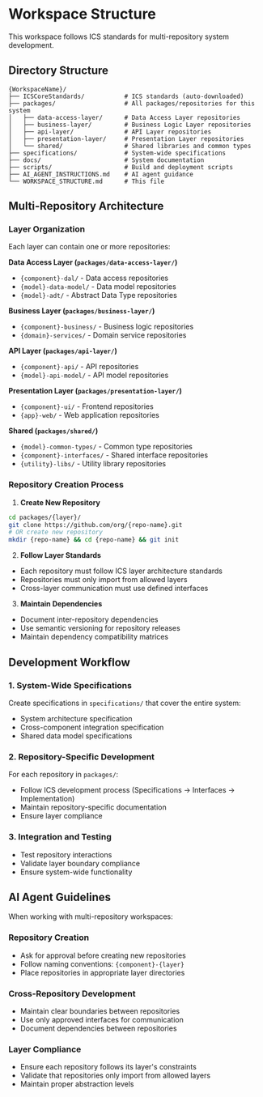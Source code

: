 # Workspace Structure

This workspace follows ICS standards for multi-repository system development.

## Directory Structure

```
{WorkspaceName}/
├── ICSCoreStandards/           # ICS standards (auto-downloaded)
├── packages/                   # All packages/repositories for this system
│   ├── data-access-layer/      # Data Access Layer repositories
│   ├── business-layer/         # Business Logic Layer repositories
│   ├── api-layer/              # API Layer repositories
│   ├── presentation-layer/     # Presentation Layer repositories
│   └── shared/                 # Shared libraries and common types
├── specifications/             # System-wide specifications
├── docs/                       # System documentation
├── scripts/                    # Build and deployment scripts
├── AI_AGENT_INSTRUCTIONS.md    # AI agent guidance
└── WORKSPACE_STRUCTURE.md      # This file
```

## Multi-Repository Architecture

### Layer Organization
Each layer can contain one or more repositories:

**Data Access Layer (`packages/data-access-layer/`)**
- `{component}-dal/` - Data access repositories
- `{model}-data-model/` - Data model repositories
- `{model}-adt/` - Abstract Data Type repositories

**Business Layer (`packages/business-layer/`)**
- `{component}-business/` - Business logic repositories
- `{domain}-services/` - Domain service repositories

**API Layer (`packages/api-layer/`)**
- `{component}-api/` - API repositories
- `{model}-api-model/` - API model repositories

**Presentation Layer (`packages/presentation-layer/`)**
- `{component}-ui/` - Frontend repositories
- `{app}-web/` - Web application repositories

**Shared (`packages/shared/`)**
- `{model}-common-types/` - Common type repositories
- `{component}-interfaces/` - Shared interface repositories
- `{utility}-libs/` - Utility library repositories

### Repository Creation Process

1. **Create New Repository**
```bash
cd packages/{layer}/
git clone https://github.com/org/{repo-name}.git
# OR create new repository
mkdir {repo-name} && cd {repo-name} && git init
```

2. **Follow Layer Standards**
- Each repository must follow ICS layer architecture standards
- Repositories must only import from allowed layers
- Cross-layer communication must use defined interfaces

3. **Maintain Dependencies**
- Document inter-repository dependencies
- Use semantic versioning for repository releases
- Maintain dependency compatibility matrices

## Development Workflow

### 1. System-Wide Specifications
Create specifications in `specifications/` that cover the entire system:
- System architecture specification
- Cross-component integration specification
- Shared data model specifications

### 2. Repository-Specific Development
For each repository in `packages/`:
- Follow ICS development process (Specifications → Interfaces → Implementation)
- Maintain repository-specific documentation
- Ensure layer compliance

### 3. Integration and Testing
- Test repository interactions
- Validate layer boundary compliance
- Ensure system-wide functionality

## AI Agent Guidelines

When working with multi-repository workspaces:

### Repository Creation
- Ask for approval before creating new repositories
- Follow naming conventions: `{component}-{layer}`
- Place repositories in appropriate layer directories

### Cross-Repository Development
- Maintain clear boundaries between repositories
- Use only approved interfaces for communication
- Document dependencies between repositories

### Layer Compliance
- Ensure each repository follows its layer's constraints
- Validate that repositories only import from allowed layers
- Maintain proper abstraction levels
